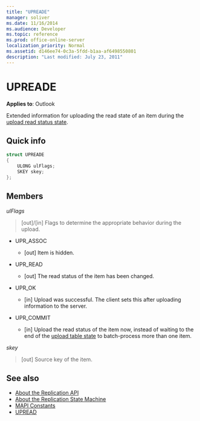 ```yaml
---
title: "UPREADE"
manager: soliver
ms.date: 11/16/2014
ms.audience: Developer
ms.topic: reference
ms.prod: office-online-server
localization_priority: Normal
ms.assetid: d146ee74-0c3a-5fdd-b1aa-af6498550801
description: "Last modified: July 23, 2011"
---
```


# UPREADE

**Applies to**: Outlook 
  
Extended information for uploading the read state of an item during the [upload read status state](upload-read-status-state.md).
  
## Quick info

```cpp
struct UPREADE 
{ 
    ULONG ulFlags; 
    SKEY skey; 
};
```

## Members

_ulFlags_
  
>  [out]/[in] Flags to determine the appropriate behavior during the upload. 
    
  - UPR_ASSOC
    
    - [out] Item is hidden.
    
  - UPR_READ
    
    - [out] The read status of the item has been changed.
    
  - UPR_OK
    
    - [in] Upload was successful. The client sets this after uploading information to the server.
    
  - UPR_COMMIT
    
    - [in] Upload the read status of the item now, instead of waiting to the end of the [upload table state](upload-table-state.md) to batch-process more than one item. 
    
_skey_
  
> [out] Source key of the item.
    
## See also

- [About the Replication API](about-the-replication-api.md)
- [About the Replication State Machine](about-the-replication-state-machine.md)
- [MAPI Constants](mapi-constants.md)
- [UPREAD](upread.md)

